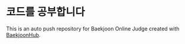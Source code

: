 # 코드를 공부합니다
This is an auto push repository for Baekjoon Online Judge created with [BaekjoonHub](https://github.com/BaekjoonHub/BaekjoonHub).
